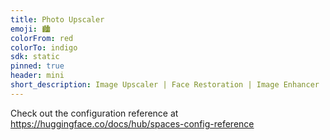 ```yaml
---
title: Photo Upscaler
emoji: 🏙️
colorFrom: red
colorTo: indigo
sdk: static
pinned: true
header: mini
short_description: Image Upscaler | Face Restoration | Image Enhancer
---
```


Check out the configuration reference at https://huggingface.co/docs/hub/spaces-config-reference